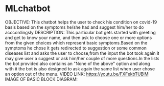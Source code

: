 # MLchatbot
OBJECTIVE:
This chatbot helps the user to check his condition on covid-19 basis based on the symptoms he/she had and suggest him/her to do acccordingsly
DESCRIPTION:
This particular bot gets started with greeting and get to know your name, and then ask to choose one or more options from the given choices which represent basic symptoms.Based on the symptoms he chose it gets redirected to suggestion or some common diseases list and asks the user to choose,from the input the bot took again it may give user a suggest or ask him/her couple of more questions.In the lists the bot provided also contains an "None of the above" option and along with it the bot is also designed to ask again the same list when user chose an option out of the menu.
VIDEO LINK:
https://youtu.be/FXFekbTUBlM
IMAGE OF BASIC BLOCK DIAGRAM:
